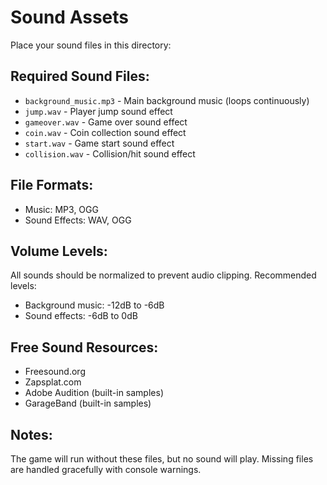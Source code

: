 # Sound Assets

Place your sound files in this directory:

## Required Sound Files:
- `background_music.mp3` - Main background music (loops continuously)
- `jump.wav` - Player jump sound effect
- `gameover.wav` - Game over sound effect
- `coin.wav` - Coin collection sound effect
- `start.wav` - Game start sound effect
- `collision.wav` - Collision/hit sound effect

## File Formats:
- Music: MP3, OGG
- Sound Effects: WAV, OGG

## Volume Levels:
All sounds should be normalized to prevent audio clipping.
Recommended levels:
- Background music: -12dB to -6dB
- Sound effects: -6dB to 0dB

## Free Sound Resources:
- Freesound.org
- Zapsplat.com
- Adobe Audition (built-in samples)
- GarageBand (built-in samples)

## Notes:
The game will run without these files, but no sound will play.
Missing files are handled gracefully with console warnings.
